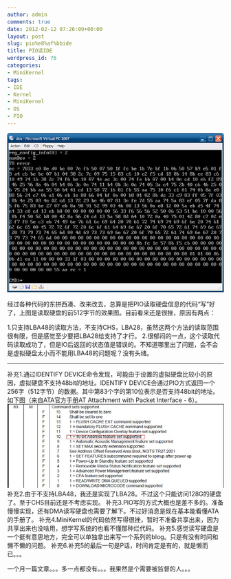 ```yaml
---
author: admin
comments: true
date: 2012-02-12 07:26:09+00:00
layout: post
slug: pio%e8%af%bbide
title: PIO读IDE
wordpress_id: 76
categories:
- MiniKernel
tags:
- IDE
- Kernel
- MiniKernel
- OS
- PIO
---
```


[![](/uploads/2012/02/read.jpg)](/uploads/2012/02/read.jpg)

经过各种代码的东拼西凑、改来改去，总算是把PIO读取硬盘信息的代码“写”好了，上图是读取硬盘的前512字节的效果图。目前看来还是很挫，原因有两点：

1.只支持LBA48的读取方法，不支持CHS，LBA28，虽然这两个方法的读取范围很有限，但是感觉至少要把LBA28给支持了才行。
2.很郁闷的一点，这个读取代码读取成功了，但是IO后返回的状态值是错误的。不知道哪里出了问题，会不会是虚拟硬盘太小而不能用LBA48的问题呢？没有头绪。

--------

补充1.通过IDENTIFY DEVICE命令发现，可能由于设置的虚拟硬盘比较小的原因，虚拟硬盘不支持48bit的地址。IDENTIFY DEVICE会通过PIO方式返回一个256字（512字节）的数据。其中第83个字的第10位表示是否支持48bit的地址。如下图（来自ATA官方手册AT Attachment with Packet Interface - 6）。
[![](/uploads/2012/02/48bitaddress.jpg)](/uploads/2012/02/48bitaddress.jpg)
补充2.由于不支持LBA48，我还是实现了LBA28。不过这个只能访问128G的硬盘了。至于CHS目前还是不考虑实现。
补充3.PIO写的方式大概也是差不多的。准备慢慢实现，还有DMA读写硬盘也需要了解下。不过好消息是现在基本能看懂ATA的手册了。
补充4.MiniKernel的代码依然写得很挫，暂时不准备共享出来，因为共享出来也没啥用，想学写系统的也看不懂那种烂代码。
补充5.感觉读写硬盘是一个挺有意思地方，完全可以单独拿出来写一个系列的blog。只是有没有时间和懒不懒的问题。
补充6.补充5的最后一句是P话，时间肯定是有的，就是懒而已。。。

一个月一篇文章。。。多一点都没有。。。我果然是个需要被监督的人。。。
